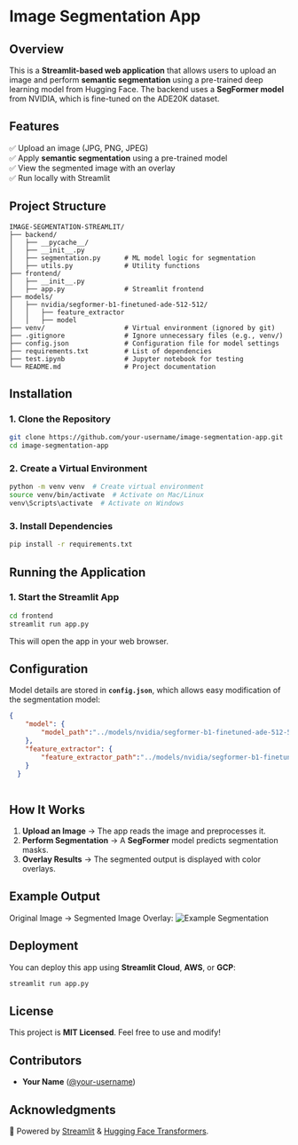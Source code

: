 # Image Segmentation App

## Overview
This is a **Streamlit-based web application** that allows users to upload an image and perform **semantic segmentation** using a pre-trained deep learning model from Hugging Face. The backend uses a **SegFormer model** from NVIDIA, which is fine-tuned on the ADE20K dataset.

## Features
✅ Upload an image (JPG, PNG, JPEG)  
✅ Apply **semantic segmentation** using a pre-trained model  
✅ View the segmented image with an overlay  
✅ Run locally with Streamlit  

## Project Structure
```
IMAGE-SEGMENTATION-STREAMLIT/
├── backend/
│   ├── __pycache__/
│   ├── __init__.py
│   ├── segmentation.py      # ML model logic for segmentation
│   ├── utils.py             # Utility functions
├── frontend/
│   ├── __init__.py
│   ├── app.py               # Streamlit frontend
├── models/
│   ├── nvidia/segformer-b1-finetuned-ade-512-512/
│   │   ├── feature_extractor
│   │   ├── model
├── venv/                    # Virtual environment (ignored by git)
├── .gitignore               # Ignore unnecessary files (e.g., venv/)
├── config.json              # Configuration file for model settings
├── requirements.txt         # List of dependencies
├── test.ipynb               # Jupyter notebook for testing
└── README.md                # Project documentation
```

## Installation
### 1. Clone the Repository
```bash
git clone https://github.com/your-username/image-segmentation-app.git
cd image-segmentation-app
```

### 2. Create a Virtual Environment
```bash
python -m venv venv  # Create virtual environment
source venv/bin/activate  # Activate on Mac/Linux
venv\Scripts\activate  # Activate on Windows
```

### 3. Install Dependencies
```bash
pip install -r requirements.txt
```

## Running the Application
### **1. Start the Streamlit App**
```bash
cd frontend
streamlit run app.py
```
This will open the app in your web browser.

## Configuration
Model details are stored in **`config.json`**, which allows easy modification of the segmentation model:
```json
{
    "model": {
        "model_path":"../models/nvidia/segformer-b1-finetuned-ade-512-512/model/"
    },
    "feature_extractor": {
        "feature_extractor_path":"../models/nvidia/segformer-b1-finetuned-ade-512-512/feature_extractor/"
    }
  }
  
```

## How It Works
1. **Upload an Image** → The app reads the image and preprocesses it.
2. **Perform Segmentation** → A **SegFormer** model predicts segmentation masks.
3. **Overlay Results** → The segmented output is displayed with color overlays.

## Example Output
Original Image → Segmented Image Overlay:
![Example Segmentation](https://via.placeholder.com/600x300.png?text=Example+Output)

## Deployment
You can deploy this app using **Streamlit Cloud**, **AWS**, or **GCP**:
```bash
streamlit run app.py
```

## License
This project is **MIT Licensed**. Feel free to use and modify!

## Contributors
- **Your Name** ([@your-username](https://github.com/your-username))

## Acknowledgments
🚀 Powered by [Streamlit](https://streamlit.io/) & [Hugging Face Transformers](https://huggingface.co/).


